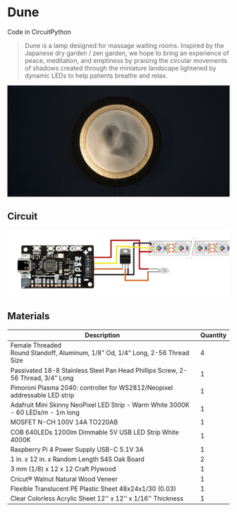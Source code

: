 # Dune

Code in CircuitPython

> Dune is a lamp designed for massage waiting rooms. Inspired by the Japanese dry garden / zen garden, we hope to bring an experience of peace, meditation, and emptiness by praising the circular movements of shadows created through the miniature landscape lightened by dynamic LEDs to help patients breathe and relax.

[![Round wood frame contained 3D printed plastic with sand dune shape](images/dune.jpg)](https://vimeo.com/711887115)

## Circuit

![Schematic showing a Plasma 2040 connect to led strips](images/circuit.jpg)

## Materials

| Description                                                                      | Quantity |
| -------------------------------------------------------------------------------- | -------- |
| Female Threaded Round Standoff, Aluminum, 1/8" Od, 1/4" Long, 2-56 Thread Size   | 4        |
| Passivated 18-8 Stainless Steel Pan Head Phillips Screw, 2-56 Thread, 3/4" Long  | 1        |
| Pimoroni Plasma 2040: controller for WS2812/Neopixel addressable LED strip       | 1        |
| Adafruit Mini Skinny NeoPixel LED Strip - Warm White 3000K - 60 LEDs/m - 1m long | 1        |
| MOSFET N-CH 100V 14A TO220AB                                                     | 1        |
| COB 640LEDs 1200lm Dimmable 5V USB LED Strip White 4000K                         | 1        |
| Raspberry Pi 4 Power Supply USB-C 5.1V 3A                                        | 1        |
| 1 in. x 12 in. x Random Length S4S Oak Board                                     | 2        |
| 3 mm (1/8) x 12 x 12 Craft Plywood                                               | 1        |
| Cricut® Walnut Natural Wood Veneer                                               | 1        |
| Flexible Translucent PE Plastic Sheet 48x24x1/30 (0.03)                          | 1        |
| Clear Colorless Acrylic Sheet 12'' x 12'' x 1/16'' Thickness                     | 1        |
